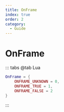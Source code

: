 ```yaml
---
title: OnFrame
index: true
order: 2
category:
  - Guide
---
```


# OnFrame
::: tabs
@tab Lua
```lua
OnFrame = {
    ONFRAME_UNKNOWN = 0,
    ONFRAME_TRUE = 1,
    ONFRAME_FALSE = 2
}
```
:::